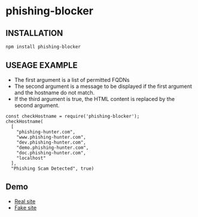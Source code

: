 # phishing-blocker

## INSTALLATION
```bash
npm install phishing-blocker
```

## USEAGE EXAMPLE

* The first argument is a list of permitted FQDNs
* The second argument is a message to be displayed if the first argument and the hostname do not match.
* If the third argument is true, the HTML content is replaced by the second argument.

```
const checkHostname = require('phishing-blocker');
checkHostname(
  [
    "phishing-hunter.com",
    "www.phishing-hunter.com",
    "dev.phishing-hunter.com",
    "demo.phishing-hunter.com",
    "doc.phishing-hunter.com",
    "localhost"
  ],
  "Phishing Scam Detected", true)
```

## Demo

* [Real site](https://www.phishing-hunter.com/demo/)
* [Fake site](https://fake.phishing-hunter.com/demo/)
